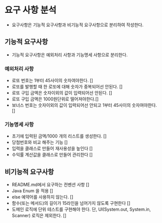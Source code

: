 # 요구 사항 분석

* 요구사항은 기능적 요구사항과 비기능적 요구사항으로 분리하여 작성한다.

## 기능적 요구사항

* 기능적 요구사항은 예외처리 사항과 기능명세 사항으로 분리한다.

### 예외처리 사항

- 로또 번호는 1부터 45사이의 숫자여야한다. []
- 로또를 발행할 때 한 로또에 대해 숫자가 중복되어선 안된다. []
- 로또 구입 금액은 숫자이외의 값이 입력되어선 안된다. []
- 로또 구입 금액은 1000원단위로 떨어져야한다.[]
- 보너스 번호는 숫자이외의 값이 입력되어선 안되고 1부터 45사이의 숫자여야한다. []

### 기능명세 사항

- 초기에 입력된 금액/1000 개의 리스트를 생성한다. []
- 당첨번호와 비교 해주는 기능 []
- 입력을 클래스로 만들어 재사용성을 높인다 []
- 수익률 계산값을 클래스로 만들어 관리한다 []

## 비기능적 요구사항

- README.md에서 요구하는 컨벤션 사항 []
- Java Enum 을 적용 []
- else 예약어를 사용하지 않는다. []
- 함수(또는 메서드)의 길이가 15라인을 넘어가지 않도록 구현한다 []
- 도메인 로직에 단위 테스트를 구현해야 한다. 단, UI(System.out, System.in, Scanner) 로직은 제외한다. []
